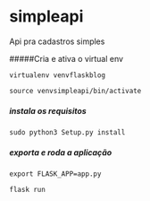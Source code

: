 # simpleapi
Api pra cadastros simples

#####Cria e ativa o virtual env

`virtualenv venvflaskblog`

`source venvsimpleapi/bin/activate`

##### instala os requisitos
`sudo python3 Setup.py install`

##### exporta e roda a aplicação
`export FLASK_APP=app.py`

`flask run`